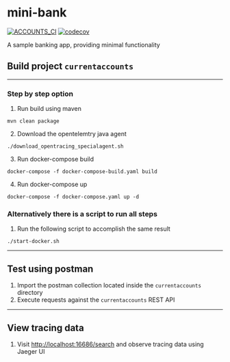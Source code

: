 # mini-bank

[![ACCOUNTS_CI](https://github.com/karim-elngr/mini-bank/actions/workflows/accounts_ci.yml/badge.svg)](https://github.com/karim-elngr/mini-bank/actions/workflows/accounts_ci.yml)
[![codecov](https://codecov.io/gh/karim-elngr/mini-bank/branch/main/graph/badge.svg?token=yuMqn8a55A)](https://codecov.io/gh/karim-elngr/mini-bank)

A sample banking app, providing minimal functionality

## Build project `currentaccounts`

<hr>

### Step by step option
1. Run build using maven
```
mvn clean package
```
2. Download the opentelemtry java agent
```
./download_opentracing_specialagent.sh
```
3. Run docker-compose build
```
docker-compose -f docker-compose-build.yaml build
```
4. Run docker-compose up
```
docker-compose -f docker-compose.yaml up -d   
```
### Alternatively there is a script to run all steps
1. Run the following script to accomplish the same result
```
./start-docker.sh
```

<hr>

## Test using postman
1. Import the postman collection located inside the `currentaccounts` directory
2. Execute requests against the `currentaccounts` REST API

<hr>

## View tracing data
1. Visit [http://localhost:16686/search](http://localhost:16686/search) and observe tracing data using Jaeger UI
